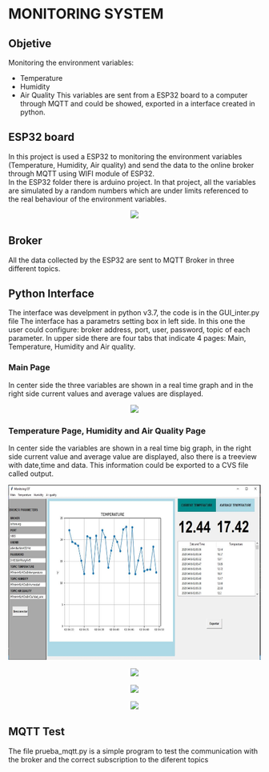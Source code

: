 # MONITORING SYSTEM
## Objetive
Monitoring the environment variables:
- Temperature
- Humidity
- Air Quality 
This variables are sent from a ESP32 board to a computer through MQTT and could be showed, exported in a interface created in python.

## ESP32 board
In this project is used a ESP32 to monitoring the environment variables (Temperature, Humidity, Air quality) and send the data to the online broker through MQTT using WIFI module of ESP32.  
In the ESP32 folder there is arduino project. In that project, all the variables are simulated by a random numbers which are under limits referenced to the real behaviour of the environment variables.  

<p align="center">
<img src="https://www.prometec.net/wp-content/uploads/2017/12/HTB1vqwDQXXXXXapXXXXq6xXFXXX0-768x768.jpg" height="200">
</p>

## Broker
All the data collected by the ESP32 are sent to MQTT Broker in three different topics.

## Python Interface
The interface was develpment in python v3.7, the code is in the GUI_inter.py file
The interface has a parametrs setting box in left side. In this one the user could configure: broker address, port, user, password, topic of each parameter.
In upper side there are four tabs that indicate 4 pages: Main, Temperature, Humidity and Air quality.

### Main Page
In center side the three variables are shown in a real time graph and in the right side current values and average values are displayed.
<p align="center">
<img src="https://github.com/JennyCGT/Project1/blob/master/images/Capture.JPG" height="400">
</p>  

### Temperature Page, Humidity and Air Quality Page  

In center side the variables are shown in a real time big graph, in the right side current value and average value are displayed, also there is a treeview with date,time and data. This information could be exported to a CVS file called output.  
<p align="center">
<img src="images/Capture1.JPG" class="img-responsive" height="350"> 
</p>  

<p align="center">
<img src="https://github.com/JennyCGT/Project1/blob/master/images/Capture1.JPG" height="350">
</p>  
<p align="center">
<img src="https://github.com/JennyCGT/Project1/blob/master/images/Captureh.JPG" height="350">
</p>  
<p align="center">
<img src="https://github.com/JennyCGT/Project1/blob/master/images/Capturea.JPG" height="350">
</p>  

## MQTT Test
The file prueba_mqtt.py is a simple program to test the communication with the broker and the correct subscription to the diferent topics









